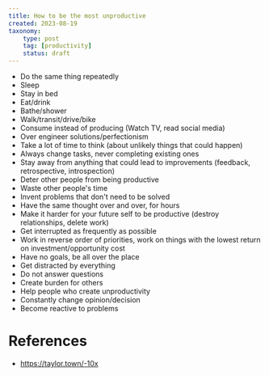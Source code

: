 ```yaml
---
title: How to be the most unproductive
created: 2023-08-19
taxonomy:
    type: post
    tag: [productivity]
    status: draft
---
```


* Do the same thing repeatedly
* Sleep
* Stay in bed
* Eat/drink
* Bathe/shower
* Walk/transit/drive/bike
* Consume instead of producing (Watch TV, read social media)
* Over engineer solutions/perfectionism
* Take a lot of time to think (about unlikely things that could happen)
* Always change tasks, never completing existing ones
* Stay away from anything that could lead to improvements (feedback, retrospective, introspection)
* Deter other people from being productive
* Waste other people's time
* Invent problems that don't need to be solved
* Have the same thought over and over, for hours
* Make it harder for your future self to be productive (destroy relationships, delete work)
* Get interrupted as frequently as possible
* Work in reverse order of priorities, work on things with the lowest return on investment/opportunity cost
* Have no goals, be all over the place
* Get distracted by everything
* Do not answer questions
* Create burden for others
* Help people who create unproductivity
* Constantly change opinion/decision
* Become reactive to problems

# References
* https://taylor.town/-10x
